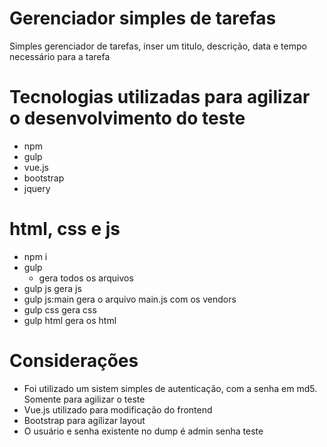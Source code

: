 # Gerenciador simples de tarefas
Simples gerenciador de tarefas, inser um titulo, descrição, data e tempo necessário para a tarefa

# Tecnologias utilizadas para agilizar o desenvolvimento do teste
* npm
* gulp
* vue.js
* bootstrap
* jquery

# html, css e js
* npm i
* gulp 
  - gera todos os arquivos
* gulp js gera js
* gulp js:main gera o arquivo main.js com os vendors
* gulp css gera css
* gulp html gera os html

# Considerações
* Foi utilizado um sistem simples de autenticação, com a senha em md5. Somente para agilizar o teste
* Vue.js utilizado para modificação do frontend
* Bootstrap para agilizar layout
* O usuário e senha existente no dump é admin senha teste